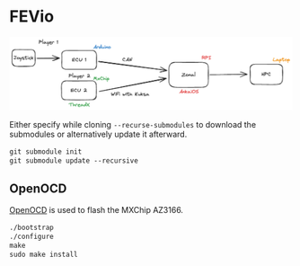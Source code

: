 # FEVio

![Brainstorming](./brainstorming.excalidraw.png)

Either specify while cloning `--recurse-submodules` to download the submodules or alternatively update it afterward.

```shell
git submodule init
git submodule update --recursive
```

## OpenOCD

[OpenOCD](https://github.com/openocd-org/openocd) is used to flash the MXChip AZ3166.

```shell
./bootstrap
./configure
make
sudo make install 
```
